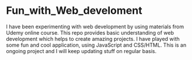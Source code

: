 # Fun_with_Web_develoment

I have been experimenting with web development by using materials from Udemy online course. This repo provides basic understanding of web development which helps to create amazing projects. I have played with some fun and cool application, using JavaScript and CSS/HTML. This is an ongoing project and I will keep updating stuff on regular basis.   